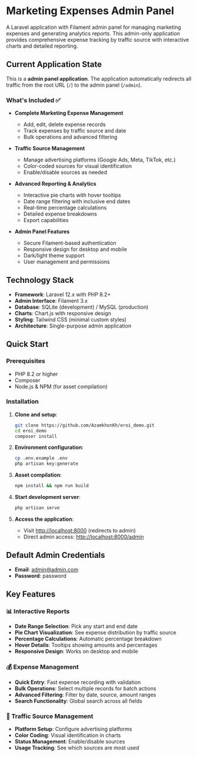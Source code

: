 # Marketing Expenses Admin Panel

A Laravel application with Filament admin panel for managing marketing expenses and generating analytics reports. This admin-only application provides comprehensive expense tracking by traffic source with interactive charts and detailed reporting.

## Current Application State

This is a **admin panel application**. The application automatically redirects all traffic from the root URL (`/`) to the admin panel (`/admin`).

### What's Included ✅

- **Complete Marketing Expense Management**
  - Add, edit, delete expense records
  - Track expenses by traffic source and date
  - Bulk operations and advanced filtering

- **Traffic Source Management**
  - Manage advertising platforms (Google Ads, Meta, TikTok, etc.)
  - Color-coded sources for visual identification
  - Enable/disable sources as needed

- **Advanced Reporting & Analytics**
  - Interactive pie charts with hover tooltips
  - Date range filtering with inclusive end dates
  - Real-time percentage calculations
  - Detailed expense breakdowns
  - Export capabilities

- **Admin Panel Features**
  - Secure Filament-based authentication
  - Responsive design for desktop and mobile
  - Dark/light theme support
  - User management and permissions

## Technology Stack

- **Framework**: Laravel 12.x with PHP 8.2+
- **Admin Interface**: Filament 3.x
- **Database**: SQLite (development) / MySQL (production)
- **Charts**: Chart.js with responsive design
- **Styling**: Tailwind CSS (minimal custom styles)
- **Architecture**: Single-purpose admin application

## Quick Start

### Prerequisites

- PHP 8.2 or higher
- Composer
- Node.js & NPM (for asset compilation)

### Installation

1. **Clone and setup**:

   ```bash
   git clone https://github.com/AzamkhonKh/eroi_demo.git
   cd eroi_demo
   composer install
   ```

2. **Environment configuration**:

   ```bash
   cp .env.example .env
   php artisan key:generate
   ```

3. **Asset compilation**:

   ```bash
   npm install && npm run build
   ```

4. **Start development server**:

   ```bash
   php artisan serve
   ```

5. **Access the application**:
   - Visit <http://localhost:8000> (redirects to admin)
   - Direct admin access: <http://localhost:8000/admin>

## Default Admin Credentials

- **Email**: <admin@admin.com>
- **Password**: password

## Key Features

### 📊 Interactive Reports

- **Date Range Selection**: Pick any start and end date
- **Pie Chart Visualization**: See expense distribution by traffic source
- **Percentage Calculations**: Automatic percentage breakdown
- **Hover Details**: Tooltips showing amounts and percentages
- **Responsive Design**: Works on desktop and mobile

### 💰 Expense Management

- **Quick Entry**: Fast expense recording with validation
- **Bulk Operations**: Select multiple records for batch actions
- **Advanced Filtering**: Filter by date, source, amount ranges
- **Search Functionality**: Global search across all fields

### 🎯 Traffic Source Management

- **Platform Setup**: Configure advertising platforms
- **Color Coding**: Visual identification in charts
- **Status Management**: Enable/disable sources
- **Usage Tracking**: See which sources are most used
